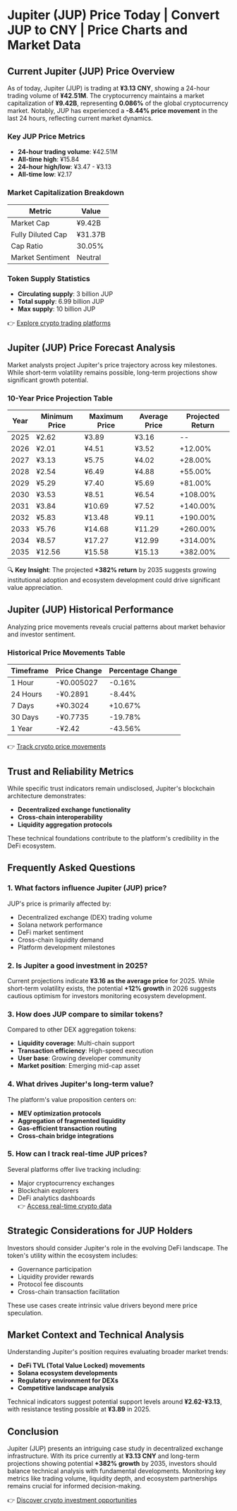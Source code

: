 # Jupiter (JUP) Price Today | Convert JUP to CNY | Price Charts and Market Data

## Current Jupiter (JUP) Price Overview

As of today, Jupiter (JUP) is trading at **¥3.13 CNY**, showing a 24-hour trading volume of **¥42.51M**. The cryptocurrency maintains a market capitalization of **¥9.42B**, representing **0.086%** of the global cryptocurrency market. Notably, JUP has experienced a **-8.44% price movement** in the last 24 hours, reflecting current market dynamics.

### Key JUP Price Metrics

- **24-hour trading volume**: ¥42.51M  
- **All-time high**: ¥15.84  
- **24-hour high/low**: ¥3.47 - ¥3.13  
- **All-time low**: ¥2.17  

### Market Capitalization Breakdown

| Metric                  | Value         |
|-------------------------|---------------|
| Market Cap              | ¥9.42B        |
| Fully Diluted Cap       | ¥31.37B       |
| Cap Ratio               | 30.05%        |
| Market Sentiment        | Neutral       |

### Token Supply Statistics

- **Circulating supply**: 3 billion JUP  
- **Total supply**: 6.99 billion JUP  
- **Max supply**: 10 billion JUP  

👉 [Explore crypto trading platforms](https://bit.ly/okx-bonus)

## Jupiter (JUP) Price Forecast Analysis

Market analysts project Jupiter's price trajectory across key milestones. While short-term volatility remains possible, long-term projections show significant growth potential.

### 10-Year Price Projection Table

| Year  | Minimum Price | Maximum Price | Average Price | Projected Return |
|-------|---------------|---------------|---------------|------------------|
| 2025  | ¥2.62         | ¥3.89         | ¥3.16         | --               |
| 2026  | ¥2.01         | ¥4.51         | ¥3.52         | +12.00%          |
| 2027  | ¥3.13         | ¥5.75         | ¥4.02         | +28.00%          |
| 2028  | ¥2.54         | ¥6.49         | ¥4.88         | +55.00%          |
| 2029  | ¥5.29         | ¥7.40         | ¥5.69         | +81.00%          |
| 2030  | ¥3.53         | ¥8.51         | ¥6.54         | +108.00%         |
| 2031  | ¥3.84         | ¥10.69        | ¥7.52         | +140.00%         |
| 2032  | ¥5.83         | ¥13.48        | ¥9.11         | +190.00%         |
| 2033  | ¥5.76         | ¥14.68        | ¥11.29        | +260.00%         |
| 2034  | ¥8.57         | ¥17.27        | ¥12.99        | +314.00%         |
| 2035  | ¥12.56        | ¥15.58        | ¥15.13        | +382.00%         |

🔍 **Key Insight**: The projected **+382% return** by 2035 suggests growing institutional adoption and ecosystem development could drive significant value appreciation.

## Jupiter (JUP) Historical Performance

Analyzing price movements reveals crucial patterns about market behavior and investor sentiment.

### Historical Price Movements Table

| Timeframe | Price Change | Percentage Change |
|-----------|--------------|-------------------|
| 1 Hour    | -¥0.005027   | -0.16%            |
| 24 Hours  | -¥0.2891     | -8.44%            |
| 7 Days    | +¥0.3024     | +10.67%           |
| 30 Days   | -¥0.7735     | -19.78%           |
| 1 Year    | -¥2.42       | -43.56%           |

👉 [Track crypto price movements](https://bit.ly/okx-bonus)

## Trust and Reliability Metrics

While specific trust indicators remain undisclosed, Jupiter's blockchain architecture demonstrates:

- **Decentralized exchange functionality**  
- **Cross-chain interoperability**  
- **Liquidity aggregation protocols**  

These technical foundations contribute to the platform's credibility in the DeFi ecosystem.

## Frequently Asked Questions

### 1. What factors influence Jupiter (JUP) price?
JUP's price is primarily affected by:
- Decentralized exchange (DEX) trading volume  
- Solana network performance  
- DeFi market sentiment  
- Cross-chain liquidity demand  
- Platform development milestones  

### 2. Is Jupiter a good investment in 2025?
Current projections indicate **¥3.16 as the average price** for 2025. While short-term volatility exists, the potential **+12% growth** in 2026 suggests cautious optimism for investors monitoring ecosystem development.

### 3. How does JUP compare to similar tokens?
Compared to other DEX aggregation tokens:
- **Liquidity coverage**: Multi-chain support  
- **Transaction efficiency**: High-speed execution  
- **User base**: Growing developer community  
- **Market position**: Emerging mid-cap asset  

### 4. What drives Jupiter's long-term value?
The platform's value proposition centers on:
- **MEV optimization protocols**  
- **Aggregation of fragmented liquidity**  
- **Gas-efficient transaction routing**  
- **Cross-chain bridge integrations**  

### 5. How can I track real-time JUP prices?
Several platforms offer live tracking including:
- Major cryptocurrency exchanges  
- Blockchain explorers  
- DeFi analytics dashboards  
👉 [Access real-time crypto data](https://bit.ly/okx-bonus)

## Strategic Considerations for JUP Holders

Investors should consider Jupiter's role in the evolving DeFi landscape. The token's utility within the ecosystem includes:

- Governance participation  
- Liquidity provider rewards  
- Protocol fee discounts  
- Cross-chain transaction facilitation  

These use cases create intrinsic value drivers beyond mere price speculation.

## Market Context and Technical Analysis

Understanding Jupiter's position requires evaluating broader market trends:
- **DeFi TVL (Total Value Locked) movements**  
- **Solana ecosystem developments**  
- **Regulatory environment for DEXs**  
- **Competitive landscape analysis**  

Technical indicators suggest potential support levels around **¥2.62-¥3.13**, with resistance testing possible at **¥3.89** in 2025.

## Conclusion

Jupiter (JUP) presents an intriguing case study in decentralized exchange infrastructure. With its price currently at **¥3.13 CNY** and long-term projections showing potential **+382% growth** by 2035, investors should balance technical analysis with fundamental developments. Monitoring key metrics like trading volume, liquidity depth, and ecosystem partnerships remains crucial for informed decision-making.

👉 [Discover crypto investment opportunities](https://bit.ly/okx-bonus)